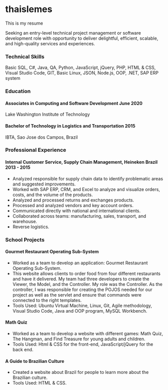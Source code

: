 # thaislemes
This is my resume


Seeking an entry-level technical project management or software development role with opportunity to deliver delightful, efficient, scalable, and high-quality services and experiences.

### Technical Skills
Basic SQL, C#, Java, QA, Python, JavaScript, jQuery, PHP, HTML & CSS, Visual Studio Code, GIT, Basic Linux, JSON, Node.js, OOP, .NET, SAP ERP system  

### Education
#### Associates in Computing and Software Development               June 2020
Lake Washington Institute of Technology

#### Bachelor of Technology in Logistics and Transportation						                                      2015
IBTA, Sao Jose dos Campos, Brazil     

### Professional Experience 
#### Internal Customer Service, Supply Chain Management, Heineken Brazil                                                             2013 - 2015   
- 	Analyzed responsible for supply chain data to identify problematic areas and suggested improvements.
- 	Worked with SAP ERP, CRM, and Excel to analyze and visualize orders, costs, and the volume of the products.
-	Analyzed and processed returns and exchanges products.
-	Processed and analyzed vendors and key account orders.
-	Communicated directly with national and international clients.
-	Collaborated across teams: manufacturing, sales, transport, and warehouse.
-	Reverse logistics. 

### School Projects
#### Gourmet Restaurant Operating Sub-System
-	Worked as a team to develop an application: Gourmet Restaurant Operating Sub-System.
-	This website allows clients to order food from four different restaurants and have it delivered. My team had three developers to create the Viewer, the Model, and the Controller. My role was the Controller. As the controller, I was responsible for creating the POJOS needed for our project as well as the servlet and ensure that commands were connected to the right templates.
-	Tools Used: Ubuntu Virtual Machine, Linux, Git, Agile methodology, Visual Studio Code, Java and OOP program, MySQL Workbench.

#### Math Quiz
-	Worked as a team to develop a website with different games: Math Quiz, The Hangman, and Find Treasure for young adults and children.
-	Tools Used: Html & CSS for the front-end, JavaScript/jQuery for the back end.

#### A Guide to Brazilian Culture
-	Created a website about Brazil for people to learn more about the Brazilian culture.
-	Tools Used: HTML & CSS.








